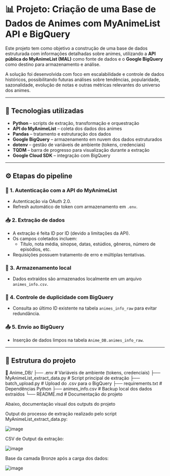 # 📊 Projeto: Criação de uma Base de Dados de Animes com MyAnimeList API e BigQuery

Este projeto tem como objetivo a construção de uma base de dados estruturada com informações detalhadas sobre animes, utilizando a **API pública do MyAnimeList (MAL)** como fonte de dados e o **Google BigQuery** como destino para armazenamento e análise.

A solução foi desenvolvida com foco em escalabilidade e controle de dados históricos, possibilitando futuras análises sobre tendências, popularidade, sazonalidade, evolução de notas e outras métricas relevantes do universo dos animes.

---

## 🔧 Tecnologias utilizadas

- **Python** – scripts de extração, transformação e orquestração
- **API do MyAnimeList** – coleta dos dados dos animes
- **Pandas** – tratamento e estruturação dos dados
- **Google BigQuery** – armazenamento em nuvem dos dados estruturados
- **dotenv** – gestão de variáveis de ambiente (tokens, credenciais)
- **TQDM** – barra de progresso para visualização durante a extração
- **Google Cloud SDK** – integração com BigQuery

---

## ⚙️ Etapas do pipeline

### 🔐 1. Autenticação com a API do MyAnimeList

- Autenticação via OAuth 2.0.
- Refresh automático de token com armazenamento em `.env`.

### 📥 2. Extração de dados

- A extração é feita ID por ID (devido a limitações da API).
- Os campos coletados incluem:
  - Título, nota média, sinopse, datas, estúdios, gêneros, número de episódios, etc.
- Requisições possuem tratamento de erro e múltiplas tentativas.

### 💾 3. Armazenamento local

- Dados extraídos são armazenados localmente em um arquivo `animes_info.csv`.

### 🔎 4. Controle de duplicidade com BigQuery

- Consulta ao último ID existente na tabela `animes_info_raw` para evitar redundância.

### 📤 5. Envio ao BigQuery

- Inserção de dados limpos na tabela `Anime_DB.animes_info_raw`.

---

## 📁 Estrutura do projeto

📂 Anime_DB/
├── .env # Variáveis de ambiente (tokens, credenciais)
├── MyAnimeList_extract_data.py # Script principal de extração
├── batch_upload.py # Upload do .csv para o BigQuery
├── requirements.txt # Dependências Python
├── animes_info.csv # Backup local dos dados extraídos
└── README.md # Documentação do projeto

Abaixo, documentação visual dos outputs do projeto

Output do processo de extração realizado pelo script MyAnimeList_extract_data.py:

![image](https://github.com/user-attachments/assets/af84bb5b-405c-47b9-adbb-7cc3f2e2d1b7)

CSV de Output da extração:

![image](https://github.com/user-attachments/assets/f24c73ad-e58b-4337-96d2-dc03123b46ad)

Base da camada Bronze após a carga dos dados:

![image](https://github.com/user-attachments/assets/861e9ccc-1864-4992-8e39-0c46e60e47c9)



